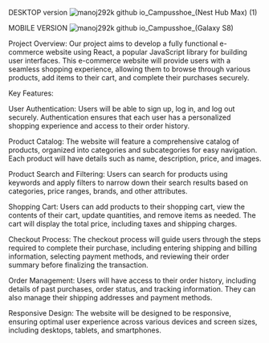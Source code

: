 DESKTOP version
![manoj292k github io_Campusshoe_(Nest Hub Max) (1)](https://github.com/manoj292k/Campusshoe/assets/143692735/9bfa5485-29b6-4913-9295-3c6c93a37443)

MOBILE VERSION
![manoj292k github io_Campusshoe_(Galaxy S8)](https://github.com/manoj292k/Campusshoe/assets/143692735/ce4855e0-9a7e-4bfc-ab95-719ffe84fc0d)

Project Overview:
Our project aims to develop a fully functional e-commerce website using React, a popular JavaScript library for building user interfaces. This e-commerce website will provide users with a seamless shopping experience, allowing them to browse through various products, add items to their cart, and complete their purchases securely.

Key Features:

User Authentication: Users will be able to sign up, log in, and log out securely. Authentication ensures that each user has a personalized shopping experience and access to their order history.

Product Catalog: The website will feature a comprehensive catalog of products, organized into categories and subcategories for easy navigation. Each product will have details such as name, description, price, and images.

Product Search and Filtering: Users can search for products using keywords and apply filters to narrow down their search results based on categories, price ranges, brands, and other attributes.

Shopping Cart: Users can add products to their shopping cart, view the contents of their cart, update quantities, and remove items as needed. The cart will display the total price, including taxes and shipping charges.

Checkout Process: The checkout process will guide users through the steps required to complete their purchase, including entering shipping and billing information, selecting payment methods, and reviewing their order summary before finalizing the transaction.

Order Management: Users will have access to their order history, including details of past purchases, order status, and tracking information. They can also manage their shipping addresses and payment methods.

Responsive Design: The website will be designed to be responsive, ensuring optimal user experience across various devices and screen sizes, including desktops, tablets, and smartphones.
